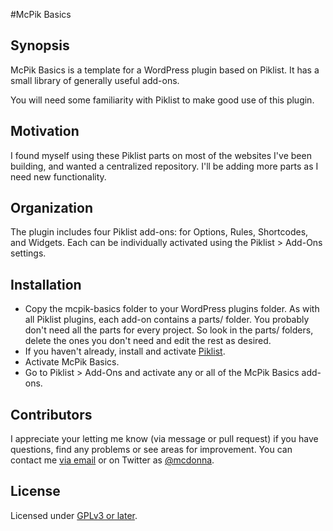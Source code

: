 #McPik Basics

## Synopsis

McPik Basics is a template for a WordPress plugin based on Piklist. It has a small library of generally useful add-ons. 

You will need some familiarity with Piklist to make good use of this plugin. 

## Motivation

I found myself using these Piklist parts on most of the websites I've been building, and wanted a centralized repository. I'll be adding more parts as I need new functionality. 

## Organization

The plugin includes four Piklist add-ons: for Options, Rules, Shortcodes, and Widgets. Each can be individually activated using the Piklist > Add-Ons settings. 

## Installation

* Copy the mcpik-basics folder to your WordPress plugins folder. As with all Piklist plugins, each add-on contains a parts/ folder. You probably don't need all the parts for every project. So look in the parts/ folders, delete the ones you don't need and edit the rest as desired. 
* If you haven't already, install and activate [Piklist](https://wordpress.org/plugins/piklist/). 
* Activate McPik Basics. 
* Go to Piklist > Add-Ons and activate any or all of the McPik Basics add-ons. 

## Contributors

I appreciate your letting me know (via message or pull request) if you have questions, find any problems or see areas for improvement. You can contact me [via email](https://www.donnamcmaster.com/contact/ "at my website") or on Twitter as [@mcdonna](https://twitter.com/mcdonna). 

## License

Licensed under [GPLv3 or later](https://www.gnu.org/licenses/gpl.html). 

